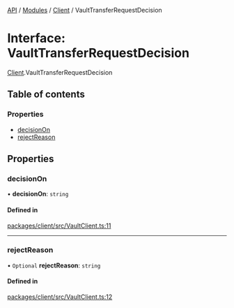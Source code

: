 [API](../API.md) / [Modules](../modules.md) / [Client](../modules/Client.md) / VaultTransferRequestDecision

# Interface: VaultTransferRequestDecision

[Client](../modules/Client.md).VaultTransferRequestDecision

## Table of contents

### Properties

- [decisionOn](Client.VaultTransferRequestDecision.md#decisionon)
- [rejectReason](Client.VaultTransferRequestDecision.md#rejectreason)

## Properties

### decisionOn

• **decisionOn**: `string`

#### Defined in

[packages/client/src/VaultClient.ts:11](https://github.com/logion-network/logion-api/blob/main/packages/client/src/VaultClient.ts#L11)

___

### rejectReason

• `Optional` **rejectReason**: `string`

#### Defined in

[packages/client/src/VaultClient.ts:12](https://github.com/logion-network/logion-api/blob/main/packages/client/src/VaultClient.ts#L12)
